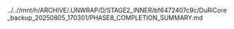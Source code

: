 ../..//mnt/h/ARCHIVE/.UNWRAP/D/STAGE2_INNER/bf6472407c9c/DuRiCore_backup_20250805_170301/PHASE8_COMPLETION_SUMMARY.md